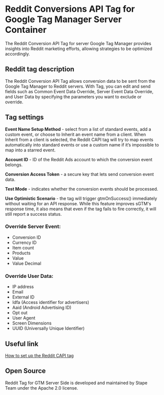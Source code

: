 # Reddit Conversions API Tag for Google Tag Manager Server Container

The Reddit Conversion API Tag for server Google Tag Manager provides insights into Reddit marketing efforts, allowing strategies to be optimized accordingly.

## Reddit tag description
The Reddit Conversion API Tag allows conversion data to be sent from the Google Tag Manager to Reddit servers. With Tag, you can edit and send fields such as Common Event Data Override, Server Event Data Override, and User Data by specifying the parameters you want to exclude or override.

## Tag settings

**Event Name Setup Method** - select from a list of standard events, add a custom event, or choose to Inherit an event name from a client. When Inherit from a client is selected, the Reddit CAPI tag will try to map events automatically into standard events or use a custom name if it’s impossible to map into a starred event.

**Account ID** - ID of the Reddit Ads account to which the conversion event belongs.

**Conversion Access Token** - a secure key that lets send conversion event data. 

**Test Mode** - indicates whether the conversion events should be processed.

**Use Optimistic Scenario** - the tag will trigger gtmOnSuccess() immediately without waiting for an API response. While this feature improves sGTM's response time, it also means that even if the tag fails to fire correctly, it will still report a success status.

### Override Server Event:
- Conversion ID
- Currency ID
- Item count
- Products
- Value
- Value Decimal

### Override User Data:
- IP address
- Email
- External ID 
- Idfa (Access identifier for advertisers) 
- Aaid (Android Advertising ID)
- Opt out
- User Agent 
- Screen Dimensions
- UUID (Universally Unique Identifier)

## Useful link
[How to set up the Reddit CAPI tag](https://stape.io/blog/reddit-conversion-api-tag-for-server-google-tag-manager#how-to-set-up-reddit-capi-tag)

## Open Source
Reddit Tag for GTM Server Side is developed and maintained by Stape Team under the Apache 2.0 license.